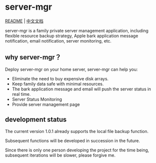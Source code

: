 # server-mgr


[README](README.md) | [中文文档](README_zh.md)

server-mgr is a family private server management application, including flexible resource backup strategy, Apple bark application message notification, email notification, server monitoring, etc.

## why server-mgr？

Deploy server-mgr on your home server, server-mgr can help you:

* Eliminate the need to buy expensive disk arrays.
* Keep family data safe with minimal resources.
* The bark application message and email will push the server status in real time.
* Server Status Monitoring
* Provide server management page

## development status

The current version 1.0.1 already supports the local file backup function.

Subsequent functions will be developed in succession in the future.

Since there is only one person developing the project for the time being, subsequent iterations will be slower, please forgive me.




